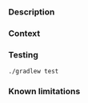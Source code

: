 <!-- If you're making a doc PR or something tiny where the below is irrelevant, delete this
template and use a short description, but in your description aim to include both what the
change is, and why it is being made, with enough context for anyone to understand. -->

### Description

<!-- Short statement about what is changing. -->

### Context

<!-- Why this change is being made. Include any context required to understand the why. -->

### Testing
<!-- How was this change tested? -->
<!-- Default to `./gradlew test` but if there are other steps required to test, include them here. -->
`./gradlew test`

### Known limitations

<!-- Any known limitations or edge cases. If no known limitations, put NA here.-->